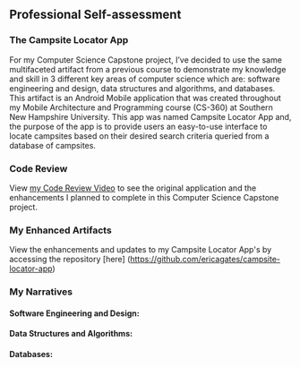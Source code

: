 ## Professional Self-assessment


### The Campsite Locator App

For my Computer Science Capstone project, I’ve decided to use the same multifaceted artifact from a previous course to demonstrate my knowledge and skill in 3 different key areas of computer science which are: software engineering and design, data structures and algorithms, and databases. This artifact is an Android Mobile application that was created throughout my Mobile Architecture and Programming course (CS-360) at Southern New Hampshire University. This app was named Campsite Locator App and, the purpose of the app is to provide users an easy-to-use interface to locate campsites based on their desired search criteria queried from a database of campsites.

### Code Review

View [my Code Review Video](https://youtu.be/-wyqBa1w4jw) to see the original application and the enhancements I planned to complete in this Computer Science Capstone project.

### My Enhanced Artifacts

View the enhancements and updates to my Campsite Locator App's by accessing the repository [here] (https://github.com/ericagates/campsite-locator-app)

### My Narratives
#### Software Engineering and Design:

#### Data Structures and Algorithms:

#### Databases:
